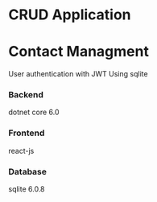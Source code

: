 # CRUD Application
# Contact Managment


User authentication with JWT
Using sqlite

### Backend
dotnet  core 6.0
### Frontend
react-js 
### Database
sqlite 6.0.8


